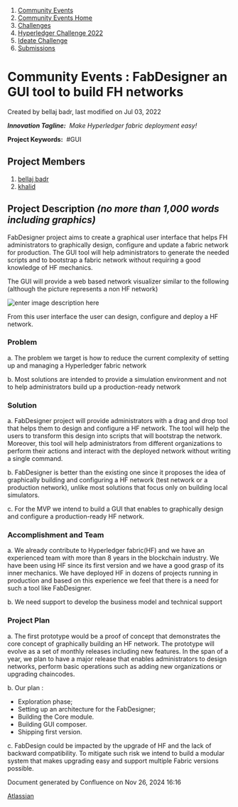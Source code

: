 1. [Community Events](index.html)
2. [Community Events Home](Community-Events-Home_21790731.html)
3. [Challenges](Challenges_21792347.html)
4. [Hyperledger Challenge 2022](Hyperledger-Challenge-2022_21792351.html)
5. [Ideate Challenge](Ideate-Challenge_21792356.html)
6. [Submissions](Submissions_21790825.html)

# Community Events : FabDesigner an GUI tool to build FH networks

Created by bellaj badr, last modified on Jul 03, 2022

***Innovation Tagline:**  Make Hyperledger fabric deployment easy!*

**Project Keywords:**  #GUI

## Project Members

1. [bellaj badr](https://lf-hyperledger.atlassian.net/wiki/people/557058:97b6c476-e922-4732-be3e-a75f122ff510?ref=confluence)
2. [khalid](https://lf-hyperledger.atlassian.net/wiki/people/712020:5229f024-342b-4b62-8ae0-f6e4eaf4e85f?ref=confluence)

## Project Description *(no more than 1,000 words including graphics)*

FabDesigner project aims to create a graphical user interface that helps FH administrators to graphically design, configure and update a fabric network for production. The GUI tool will help administrators to generate the needed scripts and to bootstrap a fabric network without requiring a good knowledge of HF mechanics.

The GUI will provide a web based network visualizer similar to the following (although the picture represents a non HF network)

![enter image description here](https://i.stack.imgur.com/LUXDv.png)

From this user interface the user can design, configure and deploy a HF network.

### Problem

a. The problem we target is how to reduce the current complexity of setting up and managing a Hyperledger fabric network

b. Most solutions are intended to provide a simulation environment and not to help administrators build up a production-ready network 

### Solution

a. FabDesigner project will provide administrators with a drag and drop tool that helps them to design and configure a HF network. The tool will help the users to transform this design into scripts that will bootstrap the network. Moreover, this tool will help administrators from different organizations to perform their actions and interact with the deployed network without writing a single command.

b. FabDesigner is better than the existing one since it proposes the idea of graphically building and configuring a HF network (test network or a production network), unlike most solutions that focus only on building local simulators.

c. For the MVP we intend to build a GUI that enables to graphically design and configure a production-ready HF network. 

### Accomplishment and Team

a. We already contribute to Hyperledger fabric(HF) and we have an experienced team with more than 8 years in the blockchain industry. We have been using HF since its first version and we have a good grasp of its inner mechanics. We have deployed HF in dozens of projects running in production and based on this experience we feel that there is a need for such a tool like FabDesigner.

b. We need support to develop the business model and technical support

### Project Plan

a. The first prototype would be a proof of concept that demonstrates the core concept of graphically building an HF network. The prototype will evolve as a set of monthly releases including new features. In the span of a year, we plan to have a major release that enables administrators to design networks, perform basic operations such as adding new organizations or upgrading chaincodes.

b. Our plan :

- Exploration phase;
- Setting up an architecture for the FabDesigner;
- Building the Core module.
- Building GUI composer.
- Shipping first version.

c. FabDesign could be impacted by the upgrade of HF and the lack of backward compatibility. To mitigate such risk we intend to build a modular system that makes upgrading easy and support multiple Fabric versions possible.

Document generated by Confluence on Nov 26, 2024 16:16

[Atlassian](http://www.atlassian.com/)
